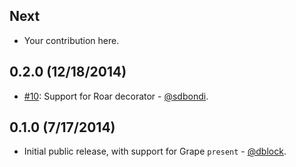 Next
----

* Your contribution here.

0.2.0 (12/18/2014)
------------------

* [#10](https://github.com/dblock/grape-roar/pull/10): Support for Roar decorator - [@sdbondi](https://github.com/sdbondi).

0.1.0 (7/17/2014)
-----------------

* Initial public release, with support for Grape `present` - [@dblock](https://github.com/dblock).

